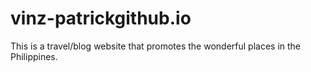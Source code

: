# vinz-patrickgithub.io
This is a travel/blog website that promotes the wonderful places in the Philippines.
